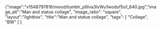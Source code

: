 {"image":"v1548797816/mood/tumblr_p6lva3lvWu1woduf5o1_640.jpg","image_alt":"Man and statue collage",
"image_ratio": "square",
"layout":"lightbox",
"title":"Man and statue collage",
 "tags": [
  "Collage",
  "BW"
 ]
}